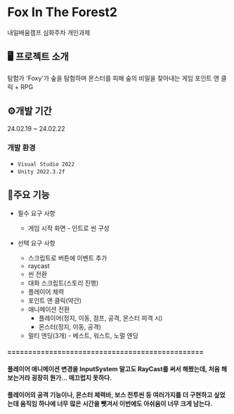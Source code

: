 # Fox In The Forest2
내일배움캠프 심화주차 개인과제

## 🖥️ 프로젝트 소개
탐험가 'Foxy'가 숲을 탐험하며 몬스터를 피해 숲의 비밀을 찾아내는 게임
포인트 앤 클릭 + RPG
<br>


## ⚙️개발 기간
24.02.19 ~ 24.02.22


### 개발 환경
- `Visual Studio 2022`
- `Unity 2022.3.2f`

## 📌주요 기능
* 필수 요구 사항
  * 게임 시작 화면 - 인트로 씬 구성
     
* 선택 요구 사항
  * 스크립트로 버튼에 이벤트 추가
  * raycast
  * 씬 전환
  * 대화 스크립트(스토리 진행)
  * 플레이어 체력
  * 포인트 앤 클릭(약간)
  * 애니메이션 전환
    - 플레이어(정지, 이동, 점프, 공격, 몬스터 피격 시)
    - 몬스터(정지, 이동, 공격)
  * 멀티 엔딩(3개) - 베스트, 워스트, 노멀 엔딩
 
 #### ===============================================
 
 #### 플레이어 애니메이션 변경을 InputSystem 말고도 RayCast를 써서 해봤는데, 처음 해보는거라 굉장히 뭔가... 매끄럽지 못하다.
 #### 플레이어의 공격 기능이나, 몬스터 체력바, 보스 전투씬 등 여러가지를 더 구현하고 싶었는데 움직임 하나에 너무 많은 시간을 뺏겨서 이번에도 아쉬움이 너무 크게 남는다.
 
